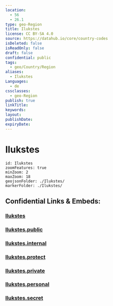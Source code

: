 ```yaml
---
location:
  - 56
  - 26.1
type: geo-Region
title: Ilukstes
license: CC BY-SA 4.0
source: https://datahub.io/core/country-codes
isDeleted: false
isReadOnly: false
draft: false
confidential: public
tags:
  - geo/Country/Region
aliases:
  - Ilukstes
Languages:
  - de
cssclasses:
  - geo-Region
publish: true
linkTitle:
keywords:
layout:
publishDate:
expiryDate:
---
```


# Ilukstes

```leaflet
id: Ilukstes
zoomFeatures: true 
minZoom: 2 
maxZoom: 18
geojsonFolder: ./Ilukstes/
markerFolder: ./Ilukstes/
```


## Confidential Links & Embeds: 

### [Ilukstes](/_Standards/Earth/Continent/Europe/Europe~North/Latvia/Counties/Ilukstes.md) 

### [Ilukstes.public](/_public/Earth/Continent/Europe/Europe~North/Latvia/Counties/Ilukstes.public.md) 

### [Ilukstes.internal](/_internal/Earth/Continent/Europe/Europe~North/Latvia/Counties/Ilukstes.internal.md) 

### [Ilukstes.protect](/_protect/Earth/Continent/Europe/Europe~North/Latvia/Counties/Ilukstes.protect.md) 

### [Ilukstes.private](/_private/Earth/Continent/Europe/Europe~North/Latvia/Counties/Ilukstes.private.md) 

### [Ilukstes.personal](/_personal/Earth/Continent/Europe/Europe~North/Latvia/Counties/Ilukstes.personal.md) 

### [Ilukstes.secret](/_secret/Earth/Continent/Europe/Europe~North/Latvia/Counties/Ilukstes.secret.md)

